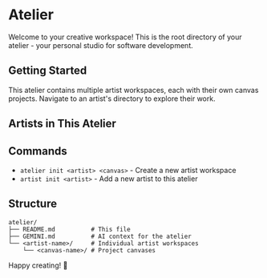 # Atelier

Welcome to your creative workspace! This is the root directory of your atelier - your personal studio for software development.

## Getting Started

This atelier contains multiple artist workspaces, each with their own canvas projects. Navigate to an artist's directory to explore their work.

## Artists in This Atelier

<!-- List of artists will be added here as you create new workspaces -->

## Commands

- `atelier init <artist> <canvas>` - Create a new artist workspace
- `artist init <artist>` - Add a new artist to this atelier

## Structure

```
atelier/
├── README.md          # This file
├── GEMINI.md          # AI context for the atelier
└── <artist-name>/     # Individual artist workspaces
    └── <canvas-name>/ # Project canvases
```

Happy creating! 🎨